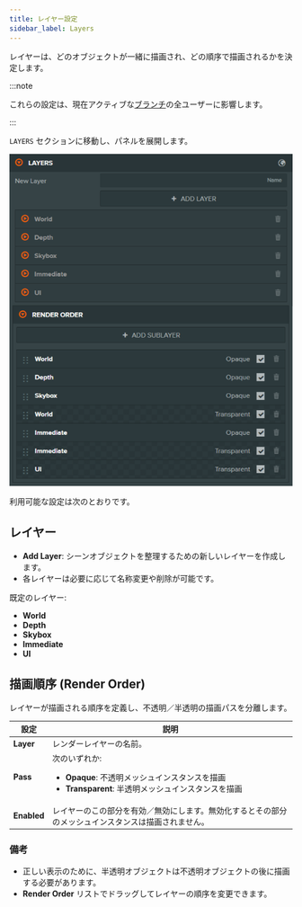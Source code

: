 ```yaml
---
title: レイヤー設定
sidebar_label: Layers
---
```


レイヤーは、どのオブジェクトが一緒に描画され、どの順序で描画されるかを決定します。

:::note

これらの設定は、現在アクティブな[ブランチ](../../version-control/branches.md)の全ユーザーに影響します。

:::

`LAYERS` セクションに移動し、パネルを展開します。

![Layers Settings](/img/user-manual/editor/interface/settings/layers.webp)

利用可能な設定は次のとおりです。

## レイヤー

- **Add Layer**: シーンオブジェクトを整理するための新しいレイヤーを作成します。
- 各レイヤーは必要に応じて名称変更や削除が可能です。

既定のレイヤー:

- **World**
- **Depth**
- **Skybox**
- **Immediate**
- **UI**

## 描画順序 (Render Order)

レイヤーが描画される順序を定義し、不透明／半透明の描画パスを分離します。

| 設定 | 説明 |
| --- | --- |
| **Layer** | レンダーレイヤーの名前。 |
| **Pass** | 次のいずれか:<ul><li><strong>Opaque</strong>: 不透明メッシュインスタンスを描画</li><li><strong>Transparent</strong>: 半透明メッシュインスタンスを描画</li></ul> |
| **Enabled** | レイヤーのこの部分を有効／無効にします。無効化するとその部分のメッシュインスタンスは描画されません。 |

### 備考

- 正しい表示のために、半透明オブジェクトは不透明オブジェクトの後に描画する必要があります。
- **Render Order** リストでドラッグしてレイヤーの順序を変更できます。


